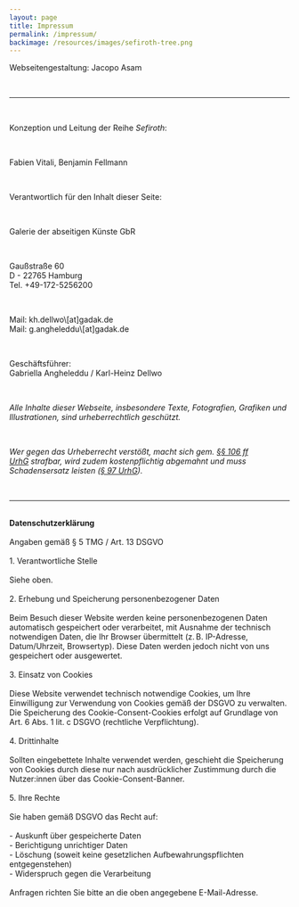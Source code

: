 ```yaml
---
layout: page
title: Impressum
permalink: /impressum/
backimage: /resources/images/sefiroth-tree.png
---
```

<p>Webseitengestaltung: Jacopo Asam</p>
<br>
<hr>
<br>
<p>Konzeption und Leitung der Reihe <em>Sefiroth</em>:</p>
<br>
<p>Fabien Vitali, Benjamin Fellmann<p>
<br>
<p>Verantwortlich für den Inhalt dieser Seite:</p>
<br>
<p>Galerie der abseitigen Künste GbR</p>
<br>
<p>Gaußstraße 60<br>D - 22765 Hamburg<br>Tel. +49-172-5256200</p>
<br>
<p>Mail: kh.dellwo\[at]gadak.de<br>Mail: g.angheleddu\[at]gadak.de</p>
<br>
<p>Geschäftsführer:<br>Gabriella Angheleddu / Karl-Heinz Dellwo</p>
<br>
<p><em>Alle Inhalte dieser Webseite, insbesondere Texte, Fotografien, Grafiken und Illustrationen, sind urheberrechtlich geschützt.</em></p>
<br>
<p><em>Wer gegen das Urheberrecht verstößt, macht sich gem.&nbsp;</em><a title="(opens in a new window)" href="https://dejure.org/gesetze/UrhG/106.html" rel="noreferrer" data-extlink=""><em>§§ 106 ff UrhG</em></a><em>&nbsp;strafbar, wird zudem kostenpflichtig abgemahnt und muss Schadensersatz leisten (</em><a title="(opens in a new window)" href="https://dejure.org/gesetze/UrhG/97.html" rel="noreferrer" data-extlink=""><em>§&nbsp;97 UrhG</em></a><em>).</em></p>
<br>
<hr>
<br>
<b>Datenschutzerklärung</b><br>
<br>
Angaben gemäß § 5 TMG / Art. 13 DSGVO<br>
<br>
	1. Verantwortliche Stelle<br>
<br>Siehe oben.<br>
<br>
	2. Erhebung und Speicherung personenbezogener Daten<br>
<br>
Beim Besuch dieser Website werden keine personenbezogenen Daten automatisch gespeichert oder verarbeitet, mit Ausnahme der technisch notwendigen Daten, die Ihr Browser übermittelt (z. B. IP-Adresse, Datum/Uhrzeit, Browsertyp). Diese Daten werden jedoch nicht von uns gespeichert oder ausgewertet.<br>
<br>
	3. Einsatz von Cookies<br>
<br>
Diese Website verwendet technisch notwendige Cookies, um Ihre Einwilligung zur Verwendung von Cookies gemäß der DSGVO zu verwalten.<br>
Die Speicherung des Cookie-Consent-Cookies erfolgt auf Grundlage von Art. 6 Abs. 1 lit. c DSGVO (rechtliche Verpflichtung).<br>
<br>
	4. Drittinhalte<br>
<br>Sollten eingebettete Inhalte verwendet werden, geschieht die Speicherung von Cookies durch diese nur nach ausdrücklicher Zustimmung durch die Nutzer:innen über das Cookie-Consent-Banner.<br>
<br>
	5. Ihre Rechte<br>
<br>
Sie haben gemäß DSGVO das Recht auf:<br>
<br>
	- Auskunft über gespeicherte Daten<br>
	- Berichtigung unrichtiger Daten<br>
	- Löschung (soweit keine gesetzlichen Aufbewahrungspflichten entgegenstehen)<br>
	- Widerspruch gegen die Verarbeitung<br><br>
Anfragen richten Sie bitte an die oben angegebene E-Mail-Adresse.<br>
